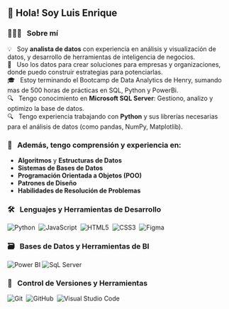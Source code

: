 <h2>👋 Hola! Soy Luis Enrique </h2>

<!--
**Velasquez4701/Velasquez4701** is a ✨ _special_ ✨ repository because its `README.md` (this file) appears on your GitHub profile.
-->

### 👨🏻‍💻 &nbsp; Sobre mí

💡 &nbsp; Soy **analista de datos** con experiencia en análisis y visualización de datos, y desarrollo de herramientas de inteligencia de negocios.\
🌱 &nbsp; Uso los datos para crear soluciones para empresas y organizaciones, donde puedo construir estrategias para potenciarlas.\
🎓 &nbsp; Estoy terminando el Bootcamp de Data Analytics de Henry, sumando mas de 500 horas de prácticas en SQL, Python y PowerBi.\
🔍 &nbsp; Tengo conocimiento en **Microsoft SQL Server**: Gestiono, analizo y optimizo la base de datos.\
🔍 &nbsp; Tengo experiencia trabajando con **Python** y sus librerías necesarias para el análisis de datos (como pandas, NumPy, Matplotlib).


### 🔧 &nbsp; Además, tengo comprensión y experiencia en:
- **Algoritmos** y **Estructuras de Datos**
- **Sistemas de Bases de Datos**
- **Programación Orientada a Objetos (POO)**
- **Patrones de Diseño**
- **Habilidades de Resolución de Problemas**

### 🛠 &nbsp; Lenguajes y Herramientas de Desarrollo

![Python](https://img.shields.io/badge/python-3670A0?style=for-the-badge&logo=python&logoColor=ffdd54)&nbsp;
![JavaScript](https://img.shields.io/badge/javascript-%23323330.svg?style=for-the-badge&logo=javascript&logoColor=%23F7DF1E)&nbsp;
![HTML5](https://img.shields.io/badge/html5-%23E34F26.svg?style=for-the-badge&logo=html5&logoColor=white)&nbsp;
![CSS3](https://img.shields.io/badge/css3-%231572B6.svg?style=for-the-badge&logo=css3&logoColor=white)&nbsp;
![Figma](https://img.shields.io/badge/figma-%23F24E1E.svg?style=for-the-badge&logo=figma&logoColor=white)&nbsp;

### 🗃 &nbsp; Bases de Datos y Herramientas de BI

![Power BI](https://img.shields.io/badge/Power%20BI-%23F8F9F9?style=for-the-badge&logo=Power%20BI&logoColor=White&color=%23F8F9F9)
![SqL Server](https://img.shields.io/badge/-SQL%20Server-CC2927?style=for-the-badge&logo=microsoft-sql-server&logoColor=white)


### 🧰 &nbsp; Control de Versiones y Herramientas

![Git](https://img.shields.io/badge/git-%23F05033.svg?style=for-the-badge&logo=git&logoColor=white)&nbsp;
![GitHub](https://img.shields.io/badge/github-%23121011.svg?style=for-the-badge&logo=github&logoColor=white)&nbsp;
![Visual Studio Code](https://img.shields.io/badge/Visual%20Studio%20Code-0078d7.svg?style=for-the-badge&logo=visual-studio-code&logoColor=white)&nbsp;
